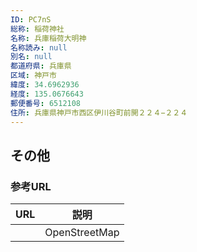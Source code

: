 ```yaml
---
ID: PC7nS
総称: 稲荷神社
名称: 兵庫稲荷大明神
名称読み: null
別名: null
都道府県: 兵庫県
区域: 神戸市
緯度: 34.6962936
経度: 135.0676643
郵便番号: 6512108
住所: 兵庫県神戸市西区伊川谷町前開２２４−２２４
---
```


## その他

### 参考URL

| URL | 説明          |
| --- | ------------- |
|     | OpenStreetMap |
